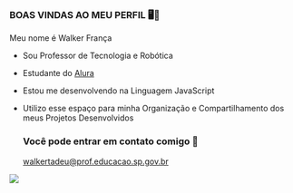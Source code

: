 ### BOAS VINDAS AO MEU PERFIL 🖥️👋


Meu nome é Walker França

- Sou Professor de Tecnologia e Robótica 
- Estudante do [Alura](https://www.alura.com.br)
- Estou me desenvolvendo na Linguagem JavaScript
- Utilizo esse espaço para minha Organização e Compartilhamento dos meus Projetos Desenvolvidos

  
  ### Você pode entrar em contato comigo 📧
  walkertadeu@prof.educacao.sp.gov.br

![](https://media1.tenor.com/m/tlslhwLM_SEAAAAC/cyber-digital.gif)
 
